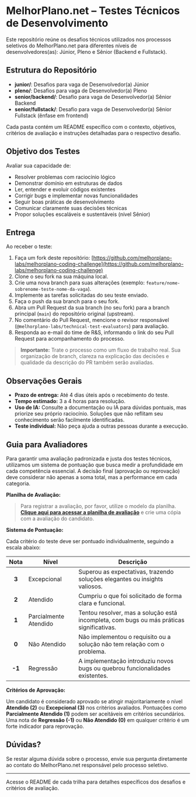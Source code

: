 # MelhorPlano.net – Testes Técnicos de Desenvolvimento

Este repositório reúne os desafios técnicos utilizados nos processos seletivos do MelhorPlano.net para diferentes níveis de desenvolvedores(as): Júnior, Pleno e Sênior (Backend e Fullstack).

## Estrutura do Repositório

- **junior/**: Desafios para vaga de Desenvolvedor(a) Júnior
- **pleno/**: Desafios para vaga de Desenvolvedor(a) Pleno
- **senior/backend/**: Desafio para vaga de Desenvolvedor(a) Sênior Backend
- **senior/fullstack/**: Desafio para vaga de Desenvolvedor(a) Sênior Fullstack (ênfase em frontend)

Cada pasta contém um README específico com o contexto, objetivos, critérios de avaliação e instruções detalhadas para o respectivo desafio.

## Objetivo dos Testes

Avaliar sua capacidade de:

- Resolver problemas com raciocínio lógico
- Demonstrar domínio em estruturas de dados
- Ler, entender e evoluir códigos existentes
- Corrigir bugs e implementar novas funcionalidades
- Seguir boas práticas de desenvolvimento
- Comunicar claramente suas decisões técnicas
- Propor soluções escaláveis e sustentáveis (nível Sênior)

## Entrega

Ao receber o teste:

1. Faça um fork deste repositório: [https://github.com/melhorplano-labs/melhorplano-coding-challenge](https://github.com/melhorplano-labs/melhorplano-coding-challenge)
2. Clone o seu fork na sua máquina local.
3. Crie uma nova branch para suas alterações (exemplo: `feature/nome-sobrenome-teste-nome-da-vaga`).
4. Implemente as tarefas solicitadas do seu teste enviado.
5. Faça o push da sua branch para o seu fork.
6. Abra um Pull Request da sua branch (no seu fork) para a branch principal (`main`) do repositório original (upstream).
7. No comentário do Pull Request, mencione o revisor responsável (`@melhorplano-labs/technical-test-evaluators`) para avaliação.
8. Responda ao e-mail do time de R&S, informando o link do seu Pull Request para acompanhamento do processo.

> **Importante:**
> Trate o processo como um fluxo de trabalho real. Sua organização de branch, clareza na explicação das decisões e qualidade da descrição do PR também serão avaliadas.

## Observações Gerais

- **Prazo de entrega:** Até 4 dias úteis após o recebimento do teste.
- **Tempo estimado:** 3 a 4 horas para resolução.
- **Uso de IA:** Consulte a documentação ou IA para dúvidas pontuais, mas priorize seu próprio raciocínio. Soluções que não reflitam seu conhecimento serão facilmente identificadas.
- **Teste individual:** Não peça ajuda a outras pessoas durante a execução.

## Guia para Avaliadores

Para garantir uma avaliação padronizada e justa dos testes técnicos, utilizamos um sistema de pontuação que busca medir a profundidade em cada competência essencial. A decisão final (aprovação ou reprovação) deve considerar não apenas a soma total, mas a performance em cada categoria.

**Planilha de Avaliação:**

> Para registrar a avaliação, por favor, utilize o modelo da planilha. [**Clique aqui para acessar a planilha de avaliação**](https://docs.google.com/spreadsheets/d/1EnDMUBymhQImBNOzvUPRugtGvsX98mxSY0Zn9YdgxAc/edit?usp=sharing) e crie uma cópia com a avaliação do candidato.

**Sistema de Pontuação:**

Cada critério do teste deve ser pontuado individualmente, seguindo a escala abaixo:

|  Nota  | Nível                 | Descrição                                                                                |
| :----: | --------------------- | ---------------------------------------------------------------------------------------- |
| **3**  | Excepcional           | Superou as expectativas, trazendo soluções elegantes ou insights valiosos.               |
| **2**  | Atendido              | Cumpriu o que foi solicitado de forma clara e funcional.                                 |
| **1**  | Parcialmente Atendido | Tentou resolver, mas a solução está incompleta, com bugs ou más práticas significativas. |
| **0**  | Não Atendido          | Não implementou o requisito ou a solução não tem relação com o problema.                 |
| **-1** | Regressão             | A implementação introduziu novos bugs ou quebrou funcionalidades existentes.             |

**Critérios de Aprovação:**

Um candidato é considerado aprovado se atingir majoritariamente o nível **Atendido (2)** ou **Excepcional (3)** nos critérios avaliados. Pontuações como **Parcialmente Atendido (1)** podem ser aceitáveis em critérios secundários. Uma nota de **Regressão (-1)** ou **Não Atendido (0)** em qualquer critério é um forte indicador para reprovação.

## Dúvidas?

Se restar alguma dúvida sobre o processo, envie sua pergunta diretamente ao contato do MelhorPlano.net responsável pelo processo seletivo.

---

Acesse o README de cada trilha para detalhes específicos dos desafios e critérios de avaliação.
